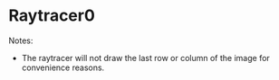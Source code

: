 # Raytracer0
Notes: 
- The raytracer will not draw the last row or column of the image for convenience reasons.